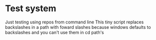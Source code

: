 # Test system
Just testing using repos from command line
This tiny script replaces backslashes in a path with foward slashes because windows defaults to backslashes and you can't use them in cd path's 